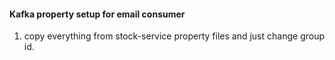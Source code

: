 #### Kafka property setup for email consumer

1. copy everything from stock-service property files and just change group id.